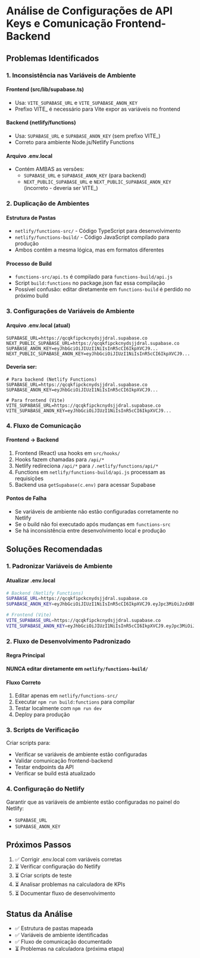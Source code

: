 # Análise de Configurações de API Keys e Comunicação Frontend-Backend

## Problemas Identificados

### 1. Inconsistência nas Variáveis de Ambiente

#### Frontend (src/lib/supabase.ts)
- Usa: `VITE_SUPABASE_URL` e `VITE_SUPABASE_ANON_KEY`
- Prefixo VITE_ é necessário para Vite expor as variáveis no frontend

#### Backend (netlify/functions)
- Usa: `SUPABASE_URL` e `SUPABASE_ANON_KEY` (sem prefixo VITE_)
- Correto para ambiente Node.js/Netlify Functions

#### Arquivo .env.local
- Contém AMBAS as versões:
  - `SUPABASE_URL` e `SUPABASE_ANON_KEY` (para backend)
  - `NEXT_PUBLIC_SUPABASE_URL` e `NEXT_PUBLIC_SUPABASE_ANON_KEY` (incorreto - deveria ser VITE_)

### 2. Duplicação de Ambientes

#### Estrutura de Pastas
- `netlify/functions-src/` - Código TypeScript para desenvolvimento
- `netlify/functions-build/` - Código JavaScript compilado para produção
- Ambos contêm a mesma lógica, mas em formatos diferentes

#### Processo de Build
- `functions-src/api.ts` é compilado para `functions-build/api.js`
- Script `build:functions` no package.json faz essa compilação
- Possível confusão: editar diretamente em `functions-build` é perdido no próximo build

### 3. Configurações de Variáveis de Ambiente

#### Arquivo .env.local (atual)
```
SUPABASE_URL=https://qcqkfipckcnydsjjdral.supabase.co
NEXT_PUBLIC_SUPABASE_URL=https://qcqkfipckcnydsjjdral.supabase.co
SUPABASE_ANON_KEY=eyJhbGciOiJIUzI1NiIsInR5cCI6IkpXVCJ9...
NEXT_PUBLIC_SUPABASE_ANON_KEY=eyJhbGciOiJIUzI1NiIsInR5cCI6IkpXVCJ9...
```

#### Deveria ser:
```
# Para backend (Netlify Functions)
SUPABASE_URL=https://qcqkfipckcnydsjjdral.supabase.co
SUPABASE_ANON_KEY=eyJhbGciOiJIUzI1NiIsInR5cCI6IkpXVCJ9...

# Para frontend (Vite)
VITE_SUPABASE_URL=https://qcqkfipckcnydsjjdral.supabase.co
VITE_SUPABASE_ANON_KEY=eyJhbGciOiJIUzI1NiIsInR5cCI6IkpXVCJ9...
```

### 4. Fluxo de Comunicação

#### Frontend → Backend
1. Frontend (React) usa hooks em `src/hooks/`
2. Hooks fazem chamadas para `/api/*`
3. Netlify redireciona `/api/*` para `/.netlify/functions/api/*`
4. Functions em `netlify/functions-build/api.js` processam as requisições
5. Backend usa `getSupabase(c.env)` para acessar Supabase

#### Pontos de Falha
- Se variáveis de ambiente não estão configuradas corretamente no Netlify
- Se o build não foi executado após mudanças em `functions-src`
- Se há inconsistência entre desenvolvimento local e produção

## Soluções Recomendadas

### 1. Padronizar Variáveis de Ambiente

#### Atualizar .env.local
```bash
# Backend (Netlify Functions)
SUPABASE_URL=https://qcqkfipckcnydsjjdral.supabase.co
SUPABASE_ANON_KEY=eyJhbGciOiJIUzI1NiIsInR5cCI6IkpXVCJ9.eyJpc3MiOiJzdXBhYmFzZSIsInJlZiI6InFjcWtmaXBja2NueWRzampkcmFsIiwicm9sZSI6ImFub24iLCJpYXQiOjE3NTU2Mjc3MzcsImV4cCI6MjA3MTIwMzczN30.5Bq-1-TyOugW1-NrkDj_37lCYDvKJNiaRC6vFoWqXZk

# Frontend (Vite)
VITE_SUPABASE_URL=https://qcqkfipckcnydsjjdral.supabase.co
VITE_SUPABASE_ANON_KEY=eyJhbGciOiJIUzI1NiIsInR5cCI6IkpXVCJ9.eyJpc3MiOiJzdXBhYmFzZSIsInJlZiI6InFjcWtmaXBja2NueWRzampkcmFsIiwicm9sZSI6ImFub24iLCJpYXQiOjE3NTU2Mjc3MzcsImV4cCI6MjA3MTIwMzczN30.5Bq-1-TyOugW1-NrkDj_37lCYDvKJNiaRC6vFoWqXZk
```

### 2. Fluxo de Desenvolvimento Padronizado

#### Regra Principal
**NUNCA editar diretamente em `netlify/functions-build/`**

#### Fluxo Correto
1. Editar apenas em `netlify/functions-src/`
2. Executar `npm run build:functions` para compilar
3. Testar localmente com `npm run dev`
4. Deploy para produção

### 3. Scripts de Verificação

Criar scripts para:
- Verificar se variáveis de ambiente estão configuradas
- Validar comunicação frontend-backend
- Testar endpoints da API
- Verificar se build está atualizado

### 4. Configuração do Netlify

Garantir que as variáveis de ambiente estão configuradas no painel do Netlify:
- `SUPABASE_URL`
- `SUPABASE_ANON_KEY`

## Próximos Passos

1. ✅ Corrigir .env.local com variáveis corretas
2. ⏳ Verificar configuração do Netlify
3. ⏳ Criar scripts de teste
4. ⏳ Analisar problemas na calculadora de KPIs
5. ⏳ Documentar fluxo de desenvolvimento

## Status da Análise

- ✅ Estrutura de pastas mapeada
- ✅ Variáveis de ambiente identificadas
- ✅ Fluxo de comunicação documentado
- ⏳ Problemas na calculadora (próxima etapa)